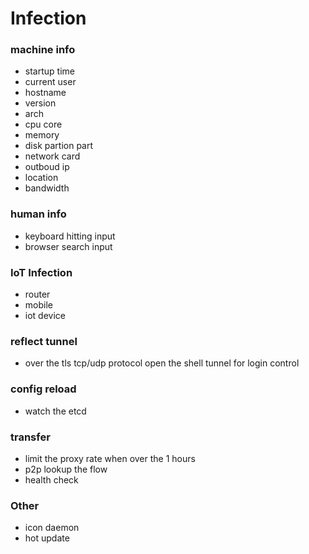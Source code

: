 # Infection

### machine info
- startup time
- current user
- hostname
- version
- arch
- cpu core
- memory
- disk partion part
- network card
- outboud ip
- location
- bandwidth

### human info
- keyboard hitting input
- browser search input

### IoT Infection 
- router
- mobile
- iot device 

### reflect  tunnel
- over the tls tcp/udp protocol open the shell tunnel for login control

### config reload
- watch the etcd

### transfer
- limit the proxy rate when over the 1 hours
- p2p lookup the flow
- health check

### Other
- icon daemon
- hot update